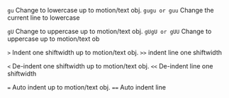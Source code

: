 `gu`             Change to lowercase up to motion/text obj.
`gugu or guu`    Change the current line to lowercase

`gU`             Change to uppercase up to motion/text obj.
`gUgU or gUU`    Change to uppercase up to motion/text ob

`>`              Indent one shiftwidth up to motion/text obj.
`>>`             indent line one shiftwidth

`<`              De-indent one shiftwidth up to motion/text obj.
`<<`             De-indent line one shiftwidth

`=`              Auto indent up to motion/text obj.
`==`             Auto indent line